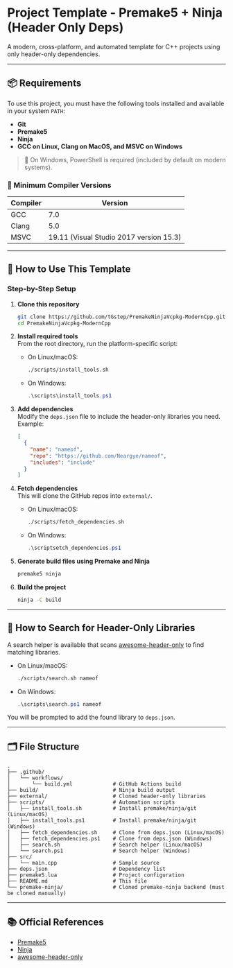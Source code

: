 # Project Template - Premake5 + Ninja (Header Only Deps)

A modern, cross-platform, and automated template for C++ projects using only header-only dependencies.

---

## 📦 Requirements

To use this project, you must have the following tools installed and available in your system `PATH`:

- **Git**
- **Premake5**
- **Ninja**
- **GCC on Linux, Clang on MacOS, and MSVC on Windows**

> 📝 On Windows, PowerShell is required (included by default on modern systems).

### 🧠 Minimum Compiler Versions

| Compiler | Version |
|----------|---------|
| GCC      | 7.0     |
| Clang    | 5.0     |
| MSVC     | 19.11 (Visual Studio 2017 version 15.3) |

---

## 🧪 How to Use This Template

### Step-by-Step Setup

1. **Clone this repository**  
   ```bash
   git clone https://github.com/tGstep/PremakeNinjaVcpkg-ModernCpp.git
   cd PremakeNinjaVcpkg-ModernCpp
   ```

2. **Install required tools**  
   From the root directory, run the platform-specific script:

   - On Linux/macOS:
     ```bash
     ./scripts/install_tools.sh
     ```
   - On Windows:
     ```powershell
     .\scripts\install_tools.ps1
     ```

3. **Add dependencies**  
   Modify the `deps.json` file to include the header-only libraries you need. Example:

   ```json
   [
     {
       "name": "nameof",
       "repo": "https://github.com/Neargye/nameof",
       "includes": "include"
     }
   ]
   ```

4. **Fetch dependencies**  
   This will clone the GitHub repos into `external/`.

   - On Linux/macOS:
     ```bash
     ./scripts/fetch_dependencies.sh
     ```
   - On Windows:
     ```powershell
     .\scriptsetch_dependencies.ps1
     ```

5. **Generate build files using Premake and Ninja**
   ```bash
   premake5 ninja
   ```

6. **Build the project**
   ```bash
   ninja -C build
   ```

---

## 🔎 How to Search for Header-Only Libraries

A search helper is available that scans [awesome-header-only](https://github.com/pfultz2/awesome-header-only) to find matching libraries.

- On Linux/macOS:
  ```bash
  ./scripts/search.sh nameof
  ```
- On Windows:
  ```powershell
  .\scripts\search.ps1 nameof
  ```

You will be prompted to add the found library to `deps.json`.

---

## 🗂️ File Structure

```plaintext
.
├── .github/
│   └── workflows/
│       └── build.yml             # GitHub Actions build
├── build/                        # Ninja build output
├── external/                     # Cloned header-only libraries
├── scripts/                      # Automation scripts
│   ├── install_tools.sh          # Install premake/ninja/git (Linux/macOS)
│   ├── install_tools.ps1         # Install premake/ninja/git (Windows)
│   ├── fetch_dependencies.sh     # Clone from deps.json (Linux/macOS)
│   ├── fetch_dependencies.ps1    # Clone from deps.json (Windows)
│   ├── search.sh                 # Search helper (Linux/macOS)
│   └── search.ps1                # Search helper (Windows)
├── src/
│   └── main.cpp                  # Sample source
├── deps.json                     # Dependency list
├── premake5.lua                  # Project configuration
├── README.md                     # This file
└── premake-ninja/                # Cloned premake-ninja backend (must be cloned manually)
```

---

## 📚 Official References

- [Premake5](https://premake.github.io/)
- [Ninja](https://ninja-build.org/)
- [awesome-header-only](https://github.com/pfultz2/awesome-header-only)
